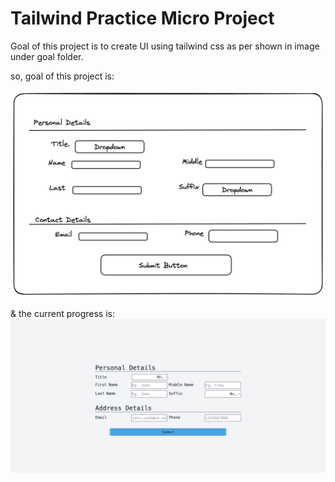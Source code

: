 # Tailwind Practice Micro Project

Goal of this project is to create UI using tailwind css as per shown in image under goal folder.

so, goal of this project is:

![Goal](goal&progress/goal.png)

& the current progress is:
![Current Progress](goal&progress/progress.png)
